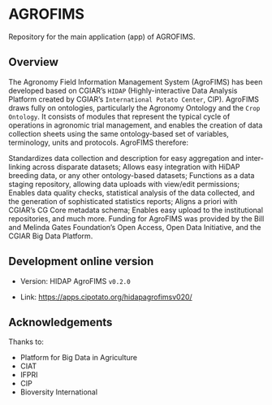 # AGROFIMS

Repository for the main application (app) of AGROFIMS. 

## Overview

The Agronomy Field Information Management System (AgroFIMS) has been developed based on CGIAR’s `HIDAP` (Highly-interactive Data Analysis Platform created by CGIAR’s `International Potato Center`, CIP). AgroFIMS draws fully on ontologies, particularly the Agronomy Ontology and the `Crop Ontology`. It consists of modules that represent the typical cycle of operations in agronomic trial management, and enables the creation of data collection sheets using the same ontology-based set of variables, terminology, units and protocols. AgroFIMS therefore:

Standardizes data collection and description for easy aggregation and inter-linking across disparate datasets;
Allows easy integration with HiDAP breeding data, or any other ontology-based datasets;
Functions as a data staging repository, allowing data uploads with view/edit permissions;
Enables data quality checks, statistical analysis of the data collected, and the generation of sophisticated statistics reports;
Aligns a priori with CGIAR’s CG Core metadata schema;
Enables easy upload to the institutional repositories, and much more.
Funding for AgroFIMS was provided by the Bill and Melinda Gates Foundation’s Open Access, Open Data Initiative, and the CGIAR Big Data Platform.

## Development online version

- Version: HIDAP AgroFIMS `v0.2.0`

- Link: https://apps.cipotato.org/hidapagrofimsv020/

## 

## Acknowledgements

Thanks to:

- Platform for Big Data in Agriculture
- CIAT
- IFPRI
- CIP
- Bioversity International

